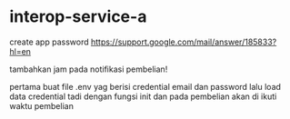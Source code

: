 # interop-service-a

create app password
https://support.google.com/mail/answer/185833?hl=en

tambahkan jam pada notifikasi pembelian!

pertama buat file .env yag berisi credential email dan password
lalu load data credential tadi dengan fungsi init
dan pada pembelian akan di ikuti waktu pembelian
